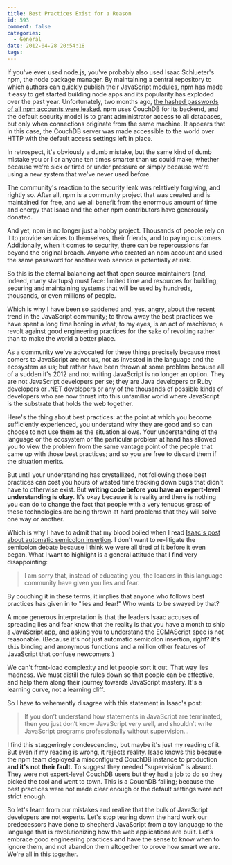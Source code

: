 ```yaml
---
title: Best Practices Exist for a Reason
id: 593
comment: false
categories:
  - General
date: 2012-04-28 20:54:18
tags:
---
```


If you've ever used node.js, you've probably also used Isaac Schlueter's npm, the node package manager. By maintaining a central repository to which authors can quickly publish their JavaScript modules, npm has made it easy to get started building node apps and its popularity has exploded over the past year. Unfortunately, two months ago, [the hashed passwords of all npm accounts were leaked.](https://gist.github.com/2001456) npm uses CouchDB for its backend, and the default security model is to grant administrator access to all databases, but only when connections originate from the same machine. It appears that in this case, the CouchDB server was made accessible to the world over HTTP with the default access settings left in place.

In retrospect, it's obviously a dumb mistake, but the same kind of dumb mistake you or I or anyone ten times smarter than us could make; whether because we're sick or tired or under pressure or simply because we're using a new system that we've never used before.

The community's reaction to the security leak was relatively forgiving, and rightly so. After all, npm is a community project that was created and is maintained for free, and we all benefit from the enormous amount of time and energy that Isaac and the other npm contributors have generously donated.

And yet, npm is no longer just a hobby project. Thousands of people rely on it to provide services to themselves, their friends, and to paying customers. Additionally, when it comes to security, there can be repercussions far beyond the original breach. Anyone who created an npm account and used the same password for another web service is potentially at risk.

So this is the eternal balancing act that open source maintainers (and, indeed, many startups) must face: limited time and resources for building, securing and maintaining systems that will be used by hundreds, thousands, or even millions of people.

Which is why I have been so saddened and, yes, angry, about the recent trend in the JavaScript community; to throw away the best practices we have spent a long time honing in what, to my eyes, is an act of machismo; a revolt against good engineering practices for the sake of revolting rather than to make the world a better place.

As a community we've advocated for these things precisely because most comers to JavaScript are not us, not as invested in the language and the ecosystem as us; but rather have been thrown at some problem because all of a sudden it's 2012 and not writing JavaScript is no longer an option. They are not JavaScript developers per se; they are Java developers or Ruby developers or .NET developers or any of the thousands of possible kinds of developers who are now thrust into this unfamiliar world where JavaScript is the substrate that holds the web together.

Here's the thing about best practices: at the point at which you become sufficiently experienced, you understand why they are good and so can choose to not use them as the situation allows. Your understanding of the language or the ecosystem or the particular problem at hand has allowed you to view the problem from the same vantage point of the people that came up with those best practices; and so you are free to discard them if the situation merits.

But until your understanding has crystallized, not following those best practices can cost you hours of wasted time tracking down bugs that didn't have to otherwise exist. But **writing code before you have an expert-level understanding is okay**. It's okay because it is reality and there is nothing you can do to change the fact that people with a very tenuous grasp of these technologies are being thrown at hard problems that they will solve one way or another.

Which is why I have to admit that my blood boiled when I read [Isaac's post about automatic semicolon insertion](http://blog.izs.me/post/2353458699/an-open-letter-to-javascript-leaders-regarding). I don't want to re-litigate the semicolon debate because I think we were all tired of it before it even began. What I want to highlight is a general attitude that I find very disappointing:

> I am sorry that, instead of educating you, the leaders in this language community have given you lies and fear.

By couching it in these terms, it implies that anyone who follows best practices has given in to "lies and fear!" Who wants to be swayed by that?

A more generous interpretation is that the leaders Isaac accuses of spreading lies and fear know that the reality is that you have a month to ship a JavaScript app, and asking you to understand the ECMAScript spec is not reasonable. (Because it's not just automatic semicolon insertion, right? It's `this` binding and anonymous functions and a million other features of JavaScript that confuse newcomers.)

We can't front-load complexity and let people sort it out. That way lies madness. We must distill the rules down so that people can be effective, and help them along their journey towards JavaScript mastery. It's a learning curve, not a learning cliff.

So I have to vehemently disagree with this statement in Isaac's post:

> If you don’t understand how statements in JavaScript are terminated, then you just don’t know JavaScript very well, and shouldn’t write JavaScript programs professionally without supervision…

I find this staggeringly condescending, but maybe it's just my reading of it. But even if my reading is wrong, it rejects reality. Isaac knows this because the npm team deployed a misconfigured CouchDB instance to production **and it's not their fault.** To suggest they needed "supervision" is absurd. They were not expert-level CouchDB users but they had a job to do so they picked the tool and went to town. This is a CouchDB failing; because the best practices were not made clear enough or the default settings were not strict enough.

So let's learn from our mistakes and realize that the bulk of JavaScript developers are not experts. Let's stop tearing down the hard work our predecessors have done to shepherd JavaScript from a toy language to the language that is revolutionizing how the web applications are built. Let's embrace good engineering practices and have the sense to know when to ignore them, and not abandon them altogether to prove how smart we are. We're all in this together.